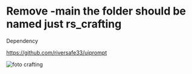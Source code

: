 # Remove -main the folder should be named just rs_crafting

Dependency

https://github.com/riversafe33/uiprompt

![foto crafting](https://github.com/user-attachments/assets/359505bb-22f0-42e5-abee-894b3aa084b2)

